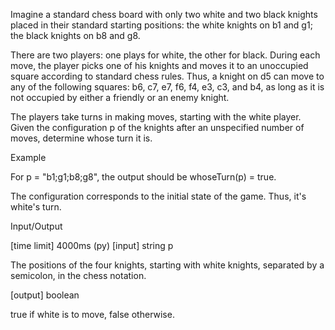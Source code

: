 Imagine a standard chess board with only two white and two black knights placed in their standard starting positions: the white knights on b1 and g1; the black knights on b8 and g8.



There are two players: one plays for white, the other for black. During each move, the player picks one of his knights and moves it to an unoccupied square according to standard chess rules. Thus, a knight on d5 can move to any of the following squares: b6, c7, e7, f6, f4, e3, c3, and b4, as long as it is not occupied by either a friendly or an enemy knight.



The players take turns in making moves, starting with the white player. Given the configuration p of the knights after an unspecified number of moves, determine whose turn it is.

Example

For p = "b1;g1;b8;g8", the output should be
whoseTurn(p) = true.

The configuration corresponds to the initial state of the game. Thus, it's white's turn.

Input/Output

[time limit] 4000ms (py)
[input] string p

The positions of the four knights, starting with white knights, separated by a semicolon, in the chess notation.

[output] boolean

true if white is to move, false otherwise.
